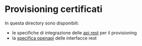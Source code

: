 # Provisioning certificati

In questa directory sono disponibili:

* le specifiche di integrazione delle [api rest](api-rest-provisioning.md) per il provisioning
* la [specifica openapi](openapi.yaml) delle interfacce rest